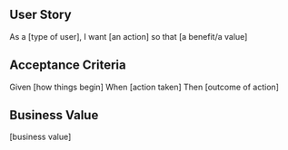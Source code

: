 ## User Story
As a [type of user], I want [an action] so that [a benefit/a value]

## Acceptance Criteria
Given [how things begin]
When [action taken]
Then [outcome of action]

## Business Value
[business value]
